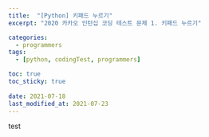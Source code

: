 ```yaml
---
title:  "[Python] 키패드 누르기"
excerpt: "2020 카카오 인턴십 코딩 테스트 문제 1. 키패드 누르기"

categories:
  - programmers
tags:
  - [python, codingTest, programmers]

toc: true
toc_sticky: true
 
date: 2021-07-18
last_modified_at: 2021-07-23
---
```


test